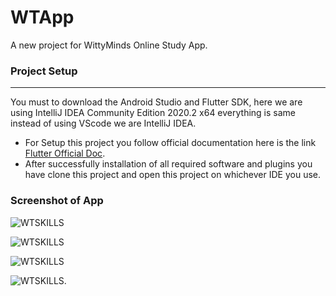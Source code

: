 # WTApp

A new project for WittyMinds Online Study App.

### Project Setup

------------

You must to download the Android Studio and Flutter SDK, here we are using IntelliJ IDEA Community Edition 2020.2 x64 everything is same instead of using VScode we are IntelliJ IDEA.

- For Setup this project you follow official documentation here is the link [Flutter Official Doc](https://flutter.dev/docs/get-started/install "Flutter Official Doc").
- After successfully installation of all required software and plugins you have clone this project and open this project on whichever IDE you use.

### Screenshot of App

![WTSKILLS](screenshot/main1.PNG "WtSkills splash screen")

![WTSKILLS](screenshot/main2.PNG "WtSkills login screen")

![WTSKILLS](screenshot/main3.PNG "WtSkills register screen")

![WTSKILLS](screenshot/main4.PNG "WtSkills register dialog.").
